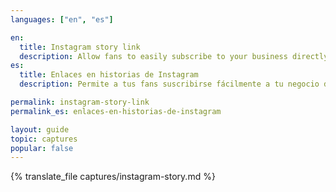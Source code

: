 ```yaml
---
languages: ["en", "es"]

en:
  title: Instagram story link
  description: Allow fans to easily subscribe to your business directly from an Instagram story.
es:
  title: Enlaces en historias de Instagram
  description: Permite a tus fans suscribirse fácilmente a tu negocio directamente desde una historia de Instagram.

permalink: instagram-story-link
permalink_es: enlaces-en-historias-de-instagram

layout: guide
topic: captures
popular: false
---
```


{% translate_file captures/instagram-story.md %}